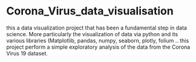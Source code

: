 # Corona_Virus_data_visualisation
 this a data visualization project that has been a fundamental step in data science. More particularly the visualization of data via python and its various libraries (Matplotlib, pandas, numpy, seaborn, plotly, folium ..
 this project perform a simple exploratory analysis of the data from the Corona Virus 19 dataset.
